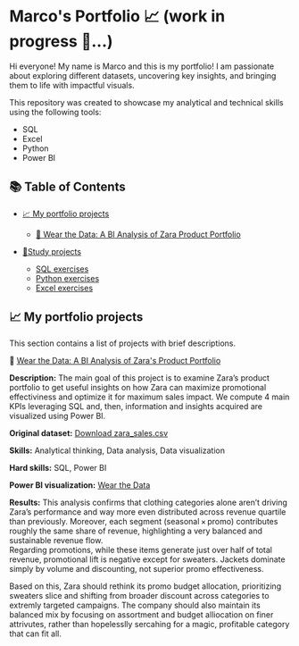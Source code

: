 # Marco's Portfolio 📈 (work in progress 👷...)
Hi everyone! My name is Marco and this is my portfolio!
I am passionate about exploring different datasets, uncovering key insights, and bringing them to life with impactful visuals.

This repository was created to showcase my analytical and technical skills using the following tools:
* SQL
* Excel
* Python 
* Power BI
## 📚 Table of Contents

- [📈 My portfolio projects](#my-portfolio-projects)
  - [👠 Wear the Data: A BI Analysis of Zara Product Portfolio](#wear-the-data-a-bi-analysis-of-zara-product-portfolio)
    
- [🧾Study projects](#study-projects)
  - [SQL exercises](#SQL-exercises)
  - [Python exercises](#Python-exercises)
  - [Excel exercises](#Excel-exercises)
 
## 📈 My portfolio projects
This section contains a list of projects with brief descriptions.

👠 [ Wear the Data: A BI Analysis of Zara's Product Portfolio](https://github.com/mgmg52/Marco-s-Portfolio-/blob/main/%F0%9F%91%A0%20Wear%20the%20Data%3A%20A%20BI%20Analysis%20of%20Zara's%20Product%20Portfolio.md#-wear-the-data-a-bi-analysis-of-zaras-product-portfolio)

**Description:** The main goal of this project is to examine Zara’s product portfolio to get useful insights on how Zara can maximize promotional effectiviness and optimize it for maximum sales impact. We compute 4 main KPIs leveraging SQL and, then, information and insights acquired are visualized using Power BI.                                                                                                                                                                                                                                                                     

**Original dataset:** [Download zara_sales.csv](./zara_sales.csv)

**Skills:** Analytical thinking, Data analysis, Data visualization                                                                                                                                                    

**Hard skills:** SQL, Power BI      

**Power BI visualization:** [Wear the Data](https://app.powerbi.com/reportEmbed?reportId=4f9e9096-7a12-42e1-8d3c-251a373a36a5&autoAuth=true&ctid=5a4ba6f9-f531-4f32-9467-398f19e69de4)

**Results:** This analysis confirms that clothing categories alone aren’t driving Zara’s performance and way more even distributed across revenue quartile than previously. Moreover, each segment (seasonal × promo) contributes roughly the same share of revenue, highlighting a very balanced and sustainable revenue flow.  
Regarding promotions, while these items generate just over half of total revenue, promotional lift is negative except for sweaters. Jackets dominate simply by volume and discounting, not superior promo effectiveness. 

Based on this, Zara should rethink its promo budget allocation, prioritizing sweaters slice and shifting from broader discount across categories to extremly targeted campaigns. The company should also maintain its balanced mix by focusing on assortment and budget alliocation on finer attrivutes, rather than hopelesslly sercahing for a magic, profitable category that can fit all.


  

